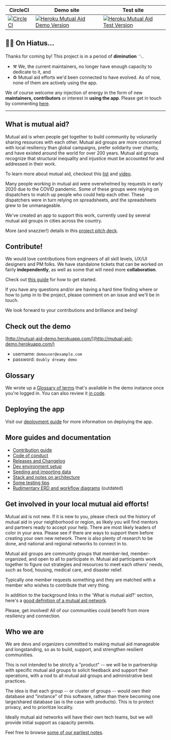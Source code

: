 |CircleCI|Demo site|Test site|
|-|-|-|
|[![CircleCI](https://circleci.com/gh/rubyforgood/mutual-aid/tree/main.svg?style=svg)](https://circleci.com/gh/rubyforgood/mutual-aid/tree/main)|[![Heroku Mutual Aid Demo Version](https://badgen.net/https/mutual-aid-demo.herokuapp.com/version)](https://mutual-aid-demo.herokuapp.com)|[![Heroku Mutual Aid Test Version](https://badgen.net/https/mutual-aid-test.herokuapp.com/version)](https://mutual-aid-test.herokuapp.com)|

## ✋🏾 On Hiatus...
Thanks for coming by! This project is in a period of **diminution** 〽️.
* ⚒️ We, the current maintainers, no longer have enough capacity to dedicate to it, and
* ♻️ Mutual aid efforts we'd been connected to have evolved. As of now, none of them are actively using the app.

We of course welcome any injection of energy in the form of new **maintainers, contributors** or interest in **using the app**. Please get in touch by commenting [here](https://github.com/rubyforgood/mutual-aid/discussions/1003).

---

## What is mutual aid?
Mutual aid is when people get together to build community by volunarily sharing resources with each other. Mutual aid groups are more concerned with local resiliency than global campaigns, prefer solidarity over charity, and have existed around the world for over 200 years. Mutual aid groups recognize that structural inequality and injustice must be accounted for and addressed in their work.

To learn more about mutual aid, checkout this [list](https://bigdoorbrigade.wordpress.com/2017/01/31/what-do-we-mean-by-mutual-aid/) and [video](https://www.deanspade.net/2019/07/10/animated-video-about-mutual-aid/).

Many people working in mutual aid were overwhelmed by requests in early 2020 due to the COVID pandemic. Some of these groups were relying on dispatchers to match up people who could help each other. These dispatchers were in turn relying on spreadsheets, and the spreadsheets grew to be unmanageable.

We've created an app to support this work, currently used by several mutual aid groups in cities across the country.

More (and snazzier!) details in this [project pitch deck](https://docs.google.com/presentation/d/1iUakTWYsj1tMAyOUO-1gp4oxNJzwGTFsZnkkDJk8Ax8/edit?usp=drive_web&ouid=109561030287749477812).

## Contribute!
We would love contributions from engineers of all skill levels, UX/UI designers and PM folks. We have standalone tickets that can be worked on fairly **independently**, as well as some that will need more **collaboration**.

Check out [this guide](doc/contributing.md) for how to get started.

If you have any questions and/or are having a hard time finding where or how to jump in to the project, please comment on an issue and we'll be in touch.

We look forward to your contributions and brilliance and being!

## Check out the demo
[http://mutual-aid-demo.herokuapp.com/](http://mutual-aid-demo.herokuapp.com/)

* username: `demouser@example.com`
* password: `doubly dreamy demo`

## Glossary
We wrote up a [Glossary of terms](http://mutual-aid-demo.herokuapp.com/admin/glossary)  that's available in the demo instance once you're logged in.
You can also review it [in code](app/views/admin/glossary.html.erb).

## Deploying the app
Visit our [deployment guide](doc/deployment.md) for more information on deploying the app.

## More guides and documentation
* [Contribution guide](doc/contributing.md)
* [Code of conduct](https://github.com/rubyforgood/code-of-conduct)
* [Releases and Changelog](https://github.com/rubyforgood/mutual-aid/releases)
* [Dev environment setup](doc/setup.md)
* [Seeding and importing data](doc/seeding.md)
* [Stack and notes on architecture](doc/architecture.md)
* [Some testing tips](doc/testing.md)
* [Rudimentary ERD and workflow diagrams](db/db_diagram_yEd.graphml) (outdated)

## Get involved in your local mutual aid efforts!
Mutual aid is not new. If it is new to you, please check out the history of mutual aid in your neighborhood or region, as likely you will find mentors and partners ready to accept your help. There are most likely leaders of color in your area. Please see if there are ways to support them before creating your own new network. There is also plenty of research to be done, and national and regional networks to connect in to.

Mutual aid groups are community groups that member-led, member-organized, and open to all to participate in.
Mutual aid participants work together to figure out strategies and resources to meet each others' needs, such as food, housing, medical care, and disaster relief.

Typically one member requests something and they are matched with a member who wishes to contribute that very thing.

In addition to the background links in the 'What is mutual aid?' section, here's a [good definition of a mutual aid network](https://www.idealist.org/en/days/what-is-a-mutual-aid-network).

Please, get involved! All of our communities could benefit from more resiliency and connection.

## Who we are
We are devs and organizers committed to making mutual aid manageable and longstanding, so as to build, support, and strengthen resilient communities.

This is not intended to be strictly a "product" -- we will be in partnership with specific mutual aid groups to solicit feedback and support their operations, with a nod to all mutual aid groups and administrative best practices.

The idea is that each group -- or cluster of groups -- would own their database and "instance" of this software, rather than there becoming one large/shared database (as is the case with products). This is to protect privacy, and to prioritize locality.

Ideally mutual aid networks will have their own tech teams, but we will provide initial support as capacity permits.

Feel free to browse [some of our earliest notes](doc/orientation.md).
